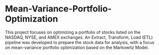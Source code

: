 # Mean-Variance-Portfolio-Optimization
This project focuses on optimizing a portfolio of stocks listed on the NASDAQ, NYSE, and AMEX exchanges. An Extract, Transform, Load (ETL) pipeline was developed to prepare the stock data for analysis, with a focus on mean-variance portfolio optimization based on the Markowitz Model.
